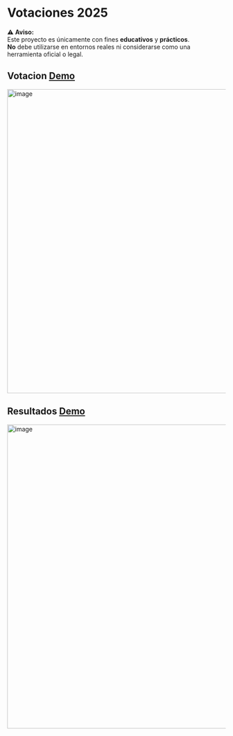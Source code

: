 # Votaciones 2025

⚠️ **Aviso:**  
Este proyecto es únicamente con fines **educativos** y **prácticos**.  
**No** debe utilizarse en entornos reales ni considerarse como una herramienta oficial o legal.

## Votacion [Demo](https://main.d291rligiy657z.amplifyapp.com "Ver")
<img src="https://github.com/user-attachments/assets/75134c85-4cc8-4500-af1c-34abacc3dbaf" alt="image" width="700"/>

## Resultados [Demo](https://main.d291rligiy657z.amplifyapp.com/resultados "Ver")
<img src="https://github.com/user-attachments/assets/f2848944-55df-4796-96e6-6f9cd836f223" alt="image" width="700"/>
